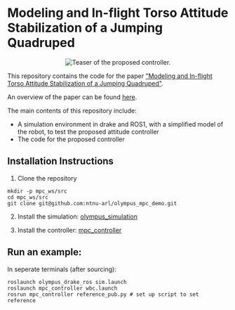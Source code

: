 # Modeling and In-flight Torso Attitude Stabilization of a Jumping Quadruped

<div align="center">
  <img src="media/teaser.gif" alt="Teaser of the proposed controller." />
</div>

This repository contains the code for the paper ["Modeling and In-flight Torso Attitude Stabilization of a Jumping Quadruped"](https://arxiv.org/abs/2409.14567).

An overview of the paper can be found [here](https://michalispapadakis.github.io/mpc_olympus/).

The main contents of this repository include:

* A simulation environment in drake and ROS1, with a simplified model of the robot, to test the proposed attitude controller
* The code for the proposed controller


## Installation Instructions

1. Clone the repository
```shell
mkdir -p mpc_ws/src
cd mpc_ws/src
git clone git@github.com:ntnu-arl/olympus_mpc_demo.git
```

2. Install the simulation: [olympus_simulation](olympus_simulation/README.md#setup)

3. Install the controller: [mpc_controller](mpc_controller/README.md#installation-steps)


## Run an example:

In seperate terminals (after sourcing):

```shell
roslaunch olympus_drake_ros sim.launch
roslaunch mpc_controller wbc.launch
rosrun mpc_controller reference_pub.py # set up script to set reference
```
